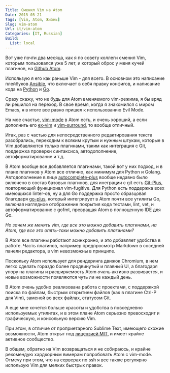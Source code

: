 ```yaml
---
Title: Сменил Vim на Atom
Date: 2015-05-21
Tags: [Vim, Atom, Жизнь]
Slug: vim-atom
Url: it/vim-atom
Categories: [IT, Russian]
Build:
  List: local
---
```


Вот уже почти два месяца, как я по совету коллеги сменил Vim, которым
пользовался уже 5 лет, и который оброс у меня кучей плагинов,
на [Github Atom](http://atom.io).

Использую я его как раньше Vim - для всего. В основном это написание
плейбуков [Ansible](http://www.ansible.com/), что включает в себя правку конфигов,
и написание кода на [Python](https://www.python.org/) и [Go](http://golang.org/).

Сразу скажу, что не будь для Atom вменяемого vim-режима, я бы вряд ли
решился на переход. В свое время, когда я знакомился с миром
Emacs, я в итоге все равно пришел к использованию Evil Mode.

На мое счастье, [vim-mode](https://atom.io/packages/vim-mode) в Atom есть,
и очень хороший, а если дополнить его [ex-vim](https://atom.io/packages/ex-mode)
и [vim-surround](https://atom.io/packages/vim-surround), то вообще отличный.

Итак, раз с частью для непосредственного редактирования текста разобрались,
переходим к всяким крутым и нужным штукам, которые в Vim добавляются только
плагинами, таким как интеграция с Git, поддержка проверки синтаксиса,
автодополнение, автоформатирование и т.д.

В Atom вообще все добавляется плагинами, такой вот у них подход, и в плане
плагинов у Atom все отлично, как минимум для Python и Golang. Автодополнение в
лице [autocomplete-plus](https://atom.io/packages/autocomplete-plus) вообще
недавно было включено в состав базовых плагинов, для инеграции с git
есть [Git-Plus](https://atom.io/packages/git-plus), повторяющий функционал
vim-fugitive. Для Python есть поддержка всех имеющихся linter-ов, ну а для Go
поддержка просто образцовая благодаря [go-plus](https://atom.io/packages/go-plus),
который интегрирует в Atom почти все утилиты Go, включая наглядное отображение
покрытия кода тестами, lint, vet, и автоформатирование с gofmt, превращая
Atom в полноценную IDE для Go.

*Но зачем же менять vim, где все это можно добавить плагинами, на Atom, где все
это опять-таки можно добавить плагинами?*

В Atom все плагины работают асинхронно, и это добавляет удобства в
работе. Часть плагинов, например предпросмотр Markdown в соседней панели
редактора, в vim невозможны в принципе.

Поскольку Atom использует
для рендеринга движок Chromium, в нем легко сделать гораздо более продвинутый и
плавный UI, а благодаря упору на плагины и расширяемость Atom _очень_ активно
развивается, и новые возможности появляются чуть ли не каждый день.

В Atom очень удобно реализована работа с проектами, с поддержкой поиска по
файлам, быстрым открытием файлов (как в плагине Ctrl-P для Vim), заменой во всех
файлах, статусом Git.

А еще мне хочется больше красоты и удобства в повседневно используемых утилитах,
и в этом плане Atom серьезно превосходит и графическую, и консольную версию Vim.

При этом, в отличие от проприетарного Sublime Text, имеющего схожие возможности,
Atom открыт под [лицензией MIT](https://raw.githubusercontent.com/atom/atom/master/LICENSE.md),
и имеет крайне активное сообщество.

В общем, обратно на Vim возвращаться я не собираюсь, и крайне рекомендую хардкорным
вимерам попробовать Atom с vim-mode. Отмечу при этом, что на серверах по ssh я все
также регулярно использую Vim для мелких быстрых правок.

